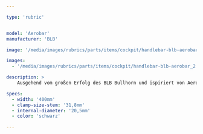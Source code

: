 ```yaml
---

type: 'rubric'


model: 'Aerobar'
manufacturer: 'BLB'

image: '/media/images/rubrics/parts/items/cockpit/handlebar-blb-aerobar_1.jpeg'

images:
  - '/media/images/rubrics/parts/items/cockpit/handlebar-blb-aerobar_2.jpeg'

description: >
    Ausgehend vom großen Erfolg des BLB Bullhorn und ispiriert von Aero Base Lenkern wurde dieser Aerobar entworfen. Er hat eine abgeflachte Grifffläche für noch mehr Komfort, während seine schmale Bauart Dich problemlos durch den engsten Verkehr filtern lässt.

specs:
  - width: '400mm'
  - clamp-size-stem: '31,8mm'
  - internal-diameter: '20,5mm'
  - color: 'schwarz'

---
```

